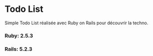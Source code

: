 # Todo List

Simple Todo List réalisée avec Ruby on Rails pour découvrir la techno.

### Ruby: 2.5.3  
### Rails: 5.2.3
